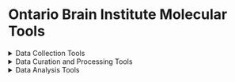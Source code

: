 # Ontario Brain Institute Molecular Tools

<details><summary>Data Collection Tools</summary>
&nbsp 
    
| Tool/Pipeline | Description | Requirements | Compute Location | Research Program(s) |
| ---------------- | ----------- | --------------------------- | ----------- | ---------|
| LabKey | Software used for life science data management. Data is collected in data form. | N/A | Brain-CODE | CAN-BIND |
| ClinVar | Scientifically supported public archive of reports of the relationships among human variations and phenotypes | N/A | Web-based | EpLink |
| OMIM| A comprehensive manual of human genes and genetic phenotypes | N/A |  Web-based | EpLink |
| Varsome | A variant knowledge community, data aggregator, and variant data discovery tool | N/A |  Web-based | EpLink |
      
</details>

<details><summary>Data Curation and Processing Tools</summary>
&nbsp 
    
| Tool/Pipeline | Description | Requirements | Compute Location | Research Program(s) |
| ---------------- | ----------- | --------------------------- | ----------- | ---------|
| Plink | genome association analysis toolset that can be used to conduct a range of large scale analyses| N/A | At the lab | ONDRI |
| Meds Tool | Excel based tool that performs drug categorization.| N/A | At the lab | ONDRI |
| Simoa | Tool used for molecular classification of amyloid and Tau proteins | N/A | Brain-CODE | ONDRI |
| Masshunter | Quantitation tool upstream of data upload| N/A | At the lab | ONDRI |
</details>

<details><summary>Data Analysis Tools</summary>
&nbsp 
    
| Tool/Pipeline | Description | Requirements | Compute Location | Research Program(s) |
| ---------------- | ----------- | --------------------------- | ----------- | ---------|
| R Software |Software used to write scripts to conduct data analysis.| N/A | At the lab | ONDRI |
| SPSS |Software used to write scripts to conduct data analysis.| N/A | At the lab | ONDRI, EpLink |
| Metaboanalyst.ca | Website used for data analysis of blood sample data. | N/A | Web-based | ONDRI |
| impute lcmd (R package) | R package used for data analysis (molecular missing data below LOD) | N/A | At the lab | ONDRI |
| Mplus | Software used for structural modeling of blood sample data. | N/A | At the lab | ONDRI |
   
</details>
